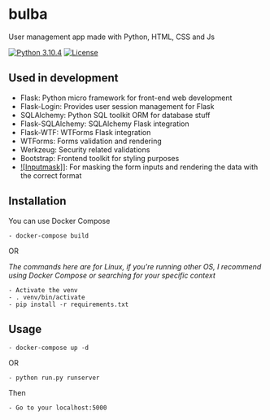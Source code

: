 # bulba
User management app made with Python, HTML, CSS and Js

[![Python 3.10.4](https://img.shields.io/badge/python-3.10.4-yellow.svg)](https://www.python.org/) [![License](https://img.shields.io/badge/license-WTFPL-red.svg)](https://raw.githubusercontent.com/VzrvU43mB4mxiT/bulba/main/LICENSE)

## Used in development
- Flask: Python micro framework for front-end web development
- Flask-Login: Provides user session management for Flask
- SQLAlchemy: Python SQL toolkit ORM for database stuff
- Flask-SQLAlchemy: SQLAlchemy Flask integration
- Flask-WTF: WTForms Flask integration
- WTForms: Forms validation and rendering
- Werkzeug: Security related validations
- Bootstrap: Frontend toolkit for styling purposes
- [![Inputmask]](https://github.com/RobinHerbots/Inputmask)]: For masking the form inputs and rendering the data with the correct format

## Installation
You can use Docker Compose

	- docker-compose build

OR

_The commands here are for Linux, if you're running other OS, I recommend using Docker Compose or searching for your specific context_

	- Activate the venv
	- . venv/bin/activate
	- pip install -r requirements.txt

## Usage
	- docker-compose up -d

OR

	- python run.py runserver

Then

	- Go to your localhost:5000
